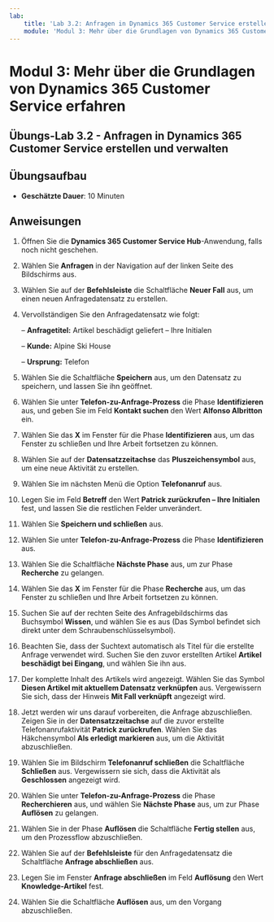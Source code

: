 ```yaml
---
lab:
    title: 'Lab 3.2: Anfragen in Dynamics 365 Customer Service erstellen und verwalten'
    module: 'Modul 3: Mehr über die Grundlagen von Dynamics 365 Customer Service erfahren'
---
```


Modul 3: Mehr über die Grundlagen von Dynamics 365 Customer Service erfahren
========================

## Übungs-Lab 3.2 - Anfragen in Dynamics 365 Customer Service erstellen und verwalten

## Übungsaufbau

  - **Geschätzte Dauer**: 10 Minuten

## Anweisungen

1. Öffnen Sie die **Dynamics 365 Customer Service Hub**-Anwendung, falls noch nicht geschehen. 

2. Wählen Sie **Anfragen** in der Navigation auf der linken Seite des Bildschirms aus. 

3. Wählen Sie auf der **Befehlsleiste** die Schaltfläche **Neuer Fall** aus, um einen neuen Anfragedatensatz zu erstellen.

4. Vervollständigen Sie den Anfragedatensatz wie folgt:

	– **Anfragetitel:** ‎Artikel beschädigt geliefert – Ihre Initialen

	– **Kunde:** Alpine Ski House

	– **Ursprung:** Telefon

5. Wählen Sie die Schaltfläche **Speichern** aus, um den Datensatz zu speichern, und lassen Sie ihn geöffnet. 

6. Wählen Sie unter **Telefon-zu-Anfrage-Prozess** die Phase **Identifizieren** aus, und geben Sie im Feld **Kontakt suchen** den Wert **Alfonso Albritton** ein. 

7. Wählen Sie das **X** im Fenster für die Phase **Identifizieren** aus, um das Fenster zu schließen und Ihre Arbeit fortsetzen zu können. 

8. Wählen Sie auf der **Datensatzzeitachse** das **Pluszeichensymbol** aus, um eine neue Aktivität zu erstellen. 

9. Wählen Sie im nächsten Menü die Option **Telefonanruf** aus.

10. Legen Sie im Feld **Betreff** den Wert **Patrick zurückrufen – Ihre Initialen** fest, und lassen Sie die restlichen Felder unverändert. 

11. Wählen Sie **Speichern und schließen** aus. 

12. Wählen Sie unter **Telefon-zu-Anfrage-Prozess** die Phase **Identifizieren** aus.

13. Wählen Sie die Schaltfläche **Nächste Phase** aus, um zur Phase **Recherche** zu gelangen. 

14. Wählen Sie das **X** im Fenster für die Phase **Recherche** aus, um das Fenster zu schließen und Ihre Arbeit fortsetzen zu können. 

15. Suchen Sie auf der rechten Seite des Anfragebildschirms das Buchsymbol **Wissen**, und wählen Sie es aus (Das Symbol befindet sich direkt unter dem Schraubenschlüsselsymbol).

16. Beachten Sie, dass der Suchtext automatisch als Titel für die erstellte Anfrage verwendet wird. Suchen Sie den zuvor erstellten Artikel **Artikel beschädigt bei Eingang**, und wählen Sie ihn aus. 

17. Der komplette Inhalt des Artikels wird angezeigt. Wählen Sie das Symbol **Diesen Artikel mit aktuellem Datensatz verknüpfen** aus. Vergewissern Sie sich, dass der Hinweis **Mit Fall verknüpft** angezeigt wird. 

18. Jetzt werden wir uns darauf vorbereiten, die Anfrage abzuschließen. Zeigen Sie in der **Datensatzzeitachse** auf die zuvor erstellte Telefonanrufaktivität **Patrick zurückrufen**. Wählen Sie das Häkchensymbol **Als erledigt markieren** aus, um die Aktivität abzuschließen. 

19. Wählen Sie im Bildschirm **Telefonanruf schließen** die Schaltfläche **Schließen** aus. Vergewissern sie sich, dass die Aktivität als **Geschlossen** angezeigt wird. 

20. Wählen Sie unter **Telefon-zu-Anfrage-Prozess** die Phase **Recherchieren** aus, und wählen Sie **Nächste Phase** aus, um zur Phase **Auflösen** zu gelangen. 

21. Wählen Sie in der Phase **Auflösen** die Schaltfläche **Fertig stellen** aus, um den Prozessflow abzuschließen. 

22. Wählen Sie auf der **Befehlsleiste** für den Anfragedatensatz die Schaltfläche **Anfrage abschließen** aus.

23. Legen Sie im Fenster **Anfrage abschließen** im Feld **Auflösung** den Wert **Knowledge-Artikel** fest. 

24. Wählen Sie die Schaltfläche **Auflösen** aus, um den Vorgang abzuschließen. 
